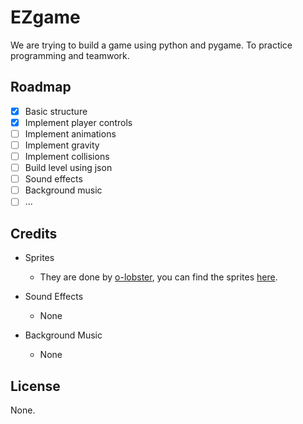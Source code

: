 # EZgame

We are trying to build a game using python and pygame. To practice programming and
teamwork.

## Roadmap

- [x] Basic structure
- [x] Implement player controls
- [ ] Implement animations
- [ ] Implement gravity
- [ ] Implement collisions
- [ ] Build level using json
- [ ] Sound effects
- [ ] Background music
- [ ] ...

## Credits

- Sprites
  - They are done by [o-lobster](https://o-lobster.itch.io/),
  you can find the sprites [here](https://o-lobster.itch.io/platformmetroidvania-pixel-art-asset-pack).
    

- Sound Effects
  - None
  

- Background Music
  - None

## License

None.
